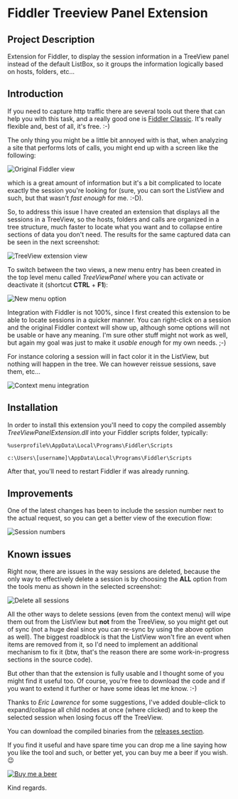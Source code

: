 # Fiddler Treeview Panel Extension

## Project Description
Extension for Fiddler, to display the session information in a TreeView panel instead of the default ListBox, so it groups the information logically based on hosts, folders, etc...

## Introduction
If you need to capture http traffic there are several tools out there that can help you with this task, and a really good one is [Fiddler Classic](https://www.telerik.com/download/fiddler).
It's really flexible and, best of all, it's free. :-)

The only thing you might be a little bit annoyed with is that, when analyzing a site that performs lots of calls, you might end up with a screen like the following:

![Original Fiddler view](./images/Home_fiddler1.png)

which is a great amount of information but it's a bit complicated to locate exactly the session you're looking for (sure, you can sort the ListView and such, but that wasn't _fast enough_ for me. :-D).

So, to address this issue I have created an extension that displays all the sessions in a TreeView, so the hosts, folders and calls are organized in a tree structure, much faster to locate what you want and to collapse entire sections of data you don't need. The results for the same captured data can be seen in the next screenshot:

![TreeView extension view](./images/Home_fiddler2.png)

To switch between the two views, a new menu entry has been created in the top level menu called _TreeViewPanel_ where you can activate or deactivate it (shortcut **CTRL** + **F1**):

![New menu option](./images/Home_fiddler3.png)

Integration with Fiddler is not 100%, since I first created this extension to be able to locate sessions in a quicker manner. You can right-click on a session and the original Fiddler context will show up, although some options will not be usable or have any meaning. I'm sure other stuff might not work as well, but again my goal was just to make it _usable enough_ for my own needs. ;-)

For instance coloring a session will in fact color it in the ListView, but nothing will happen in the tree.
We can however reissue sessions, save them, etc...

![Context menu integration](./images/Home_fiddler4.png)

## Installation
In order to install this extension you'll need to copy the compiled assembly _TreeViewPanelExtension.dll_ into your Fiddler scripts folder, typically:

```%userprofile%\AppData\Local\Programs\Fiddler\Scripts```

```c:\Users\[username]\AppData\Local\Programs\Fiddler\Scripts```

After that, you'll need to restart Fiddler if was already running.

## Improvements
One of the latest changes has been to include the session number next to the actual request, so you can get a better view of the execution flow:

![Session numbers](./images/Session-Numbers.png)

## Known issues
Right now, there are issues in the way sessions are deleted, because the only way to effectively delete a session is by choosing the **ALL** option from the tools menu as shown in the selected screenshot:

![Delete all sessions](./images/Home_fiddler5.png)

All the other ways to delete sessions (even from the context menu) will wipe them out from the ListView but **not** from the TreeView, so you might get out of sync (not a huge deal since you can re-sync by using the above option as well). The biggest roadblock is that the ListView won't fire an event when items are removed from it, so I'd need to implement an additional mechanism to fix it (btw, that's the reason there are some work-in-progress sections in the source code).

But other than that the extension is fully usable and I thought some of you might find it useful too.
Of course, you're free to download the code and if you want to extend it further or have some ideas let me know. :-)

Thanks to *Eric Lawrence* for some suggestions, I've added double-click to expand/collapse all child nodes at once (where clicked) and to keep the selected session when losing focus off the TreeView.

You can download the compiled binaries from the [releases section](https://github.com/gamosoft/FiddlerTreeviewPanel/releases).

If you find it useful and have spare time you can drop me a line saying how you like the tool and such, or better yet, you can buy me a beer if you wish. 😉

[![Buy me a beer](https://www.paypalobjects.com/en_US/i/btn/btn_donate_SM.gif)](https://www.paypal.com/donate/?business=ZXYEC3PM6K7TQ&no_recurring=0&item_name=Fiddler+Treeview+Panel+Extension&currency_code=USD)

Kind regards.
